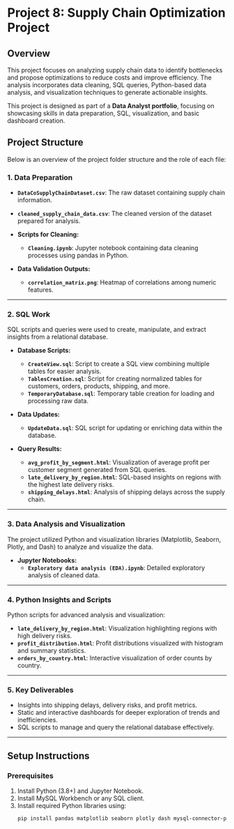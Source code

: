#  Project 8: Supply Chain Optimization Project

## Overview
This project focuses on analyzing supply chain data to identify bottlenecks and propose optimizations to reduce costs and improve efficiency. The analysis incorporates data cleaning, SQL queries, Python-based data analysis, and visualization techniques to generate actionable insights. 

This project is designed as part of a **Data Analyst portfolio**, focusing on showcasing skills in data preparation, SQL, visualization, and basic dashboard creation.

## Project Structure
Below is an overview of the project folder structure and the role of each file:

### 1. **Data Preparation**
   - **`DataCoSupplyChainDataset.csv`**: The raw dataset containing supply chain information.
   - **`cleaned_supply_chain_data.csv`**: The cleaned version of the dataset prepared for analysis.

   - **Scripts for Cleaning:**
     - **`Cleaning.ipynb`**: Jupyter notebook containing data cleaning processes using pandas in Python.

   - **Data Validation Outputs:**
     - **`correlation_matrix.png`**: Heatmap of correlations among numeric features.

---

### 2. **SQL Work**
   SQL scripts and queries were used to create, manipulate, and extract insights from a relational database.

   - **Database Scripts:**
     - **`CreateView.sql`**: Script to create a SQL view combining multiple tables for easier analysis.
     - **`TablesCreation.sql`**: Script for creating normalized tables for customers, orders, products, shipping, and more.
     - **`TemporaryDatabase.sql`**: Temporary table creation for loading and processing raw data.

   - **Data Updates:**
     - **`UpdateData.sql`**: SQL script for updating or enriching data within the database.

   - **Query Results:**
     - **`avg_profit_by_segment.html`**: Visualization of average profit per customer segment generated from SQL queries.
     - **`late_delivery_by_region.html`**: SQL-based insights on regions with the highest late delivery risks.
     - **`shipping_delays.html`**: Analysis of shipping delays across the supply chain.

---

### 3. **Data Analysis and Visualization**
   The project utilized Python and visualization libraries (Matplotlib, Seaborn, Plotly, and Dash) to analyze and visualize the data.

   - **Jupyter Notebooks:**
     - **`Exploratory data analysis (EDA).ipynb`**: Detailed exploratory analysis of cleaned data.

---

### 4. **Python Insights and Scripts**
   Python scripts for advanced analysis and visualization:
   - **`late_delivery_by_region.html`**: Visualization highlighting regions with high delivery risks.
   - **`profit_distribution.html`**: Profit distributions visualized with histogram and summary statistics.
   - **`orders_by_country.html`**: Interactive visualization of order counts by country.

---

### 5. **Key Deliverables**
   - Insights into shipping delays, delivery risks, and profit metrics.
   - Static and interactive dashboards for deeper exploration of trends and inefficiencies.
   - SQL scripts to manage and query the relational database effectively.

---

## Setup Instructions

### Prerequisites
1. Install Python (3.8+) and Jupyter Notebook.
2. Install MySQL Workbench or any SQL client.
3. Install required Python libraries using:
   ```bash
   pip install pandas matplotlib seaborn plotly dash mysql-connector-python
